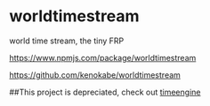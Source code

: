 # worldtimestream
world time stream, the tiny FRP

https://www.npmjs.com/package/worldtimestream

https://github.com/kenokabe/worldtimestream


##This project is depreciated, check out [timeengine](https://github.com/kenokabe/timeengine)


